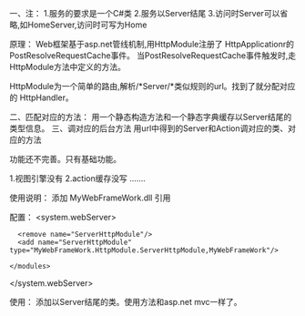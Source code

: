 ﻿一、注：
1.服务的要求是一个C#类
2.服务以Server结尾
3.访问时Server可以省略,如HomeServer,访问时可写为Home

原理：
Web框架基于asp.net管线机制,用HttpModule注册了
HttpApplicationr的PostResolveRequestCache事件。
当PostResolveRequestCache事件触发时,走HttpModule方法中定义的方法。

HttpModule为一个简单的路由,解析/*Server/*类似规则的url。找到了就分配对应的
HttpHandler。

二、匹配对应的方法：
用一个静态构造方法和一个静态字典缓存以Server结尾的类型信息。
三、调对应的后台方法
用url中得到的Server和Action调对应的类、对应的方法

功能还不完善。只有基础功能。

1.视图引擎没有
2.action缓存没写
.......


使用说明：
添加	MyWebFrameWork.dll 引用


配置：
 <system.webServer>
    <validation validateIntegratedModeConfiguration="false"/>
    <modules>
     

      <remove name="ServerHttpModule"/>
      <add name="ServerHttpModule" type="MyWebFrameWork.HttpModule.ServerHttpModule,MyWebFrameWork"/>
      
    </modules>
  </system.webServer>

  使用：
  添加以Server结尾的类。使用方法和asp.net mvc一样了。